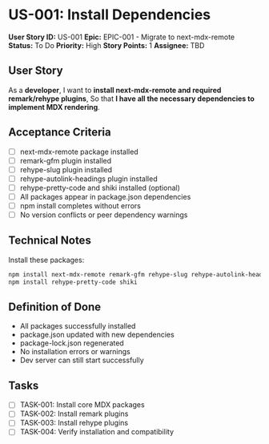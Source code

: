 # US-001: Install Dependencies

**User Story ID:** US-001
**Epic:** EPIC-001 - Migrate to next-mdx-remote
**Status:** To Do
**Priority:** High
**Story Points:** 1
**Assignee:** TBD

## User Story

As a **developer**,
I want to **install next-mdx-remote and required remark/rehype plugins**,
So that **I have all the necessary dependencies to implement MDX rendering**.

## Acceptance Criteria

- [ ] next-mdx-remote package installed
- [ ] remark-gfm plugin installed
- [ ] rehype-slug plugin installed
- [ ] rehype-autolink-headings plugin installed
- [ ] rehype-pretty-code and shiki installed (optional)
- [ ] All packages appear in package.json dependencies
- [ ] npm install completes without errors
- [ ] No version conflicts or peer dependency warnings

## Technical Notes

Install these packages:

```bash
npm install next-mdx-remote remark-gfm rehype-slug rehype-autolink-headings
npm install rehype-pretty-code shiki
```

## Definition of Done

- All packages successfully installed
- package.json updated with new dependencies
- package-lock.json regenerated
- No installation errors or warnings
- Dev server can still start successfully

## Tasks

- [ ] TASK-001: Install core MDX packages
- [ ] TASK-002: Install remark plugins
- [ ] TASK-003: Install rehype plugins
- [ ] TASK-004: Verify installation and compatibility
